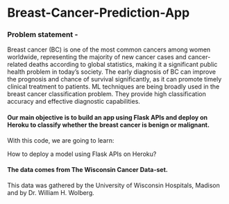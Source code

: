 # Breast-Cancer-Prediction-App
### Problem statement -
Breast cancer (BC) is one of the most common cancers among women worldwide, representing the majority of new cancer cases and cancer-related deaths according to global statistics, making it a significant public health problem in today’s society. The early diagnosis of BC can improve the prognosis and chance of survival significantly, as it can promote timely clinical treatment to patients. ML techniques are being broadly used in the breast cancer classification problem. They provide high classification accuracy and effective diagnostic capabilities.
#### Our main objective is to build an app using Flask APIs and deploy on Heroku to classify whether the breast cancer is benign or malignant.
With this code, we are going to learn:

How to deploy a model using Flask APIs on Heroku?

#### The data comes from The Wisconsin Cancer Data-set. 
This data was gathered by the University of Wisconsin Hospitals, Madison and by Dr. William H. Wolberg.
